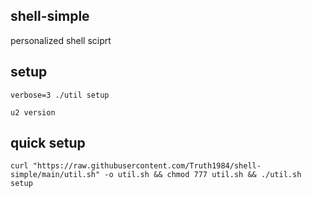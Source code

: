 ## shell-simple

personalized shell sciprt

## setup

`verbose=3 ./util setup`

`u2 version`

## quick setup

`curl "https://raw.githubusercontent.com/Truth1984/shell-simple/main/util.sh" -o util.sh && chmod 777 util.sh && ./util.sh setup`
